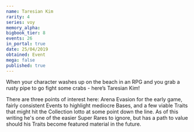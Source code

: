 ```yaml
---
name: Taresian Kim
rarity: 4
series: voy
memory_alpha:
bigbook_tier: 8
events: 26
in_portal: true
date: 25/04/2019
obtained: Event
mega: false
published: true
---
```


When your character washes up on the beach in an RPG and you grab a rusty pipe to go fight some crabs - here’s Taresian Kim!

There are three points of interest here: Arena Evasion for the early game, fairly consistent Events to highlight mediocre Bases, and a few viable Traits that might hit the Collection lotto at some point down the line. As of this writing he's one of the easier Super Rares to ignore, but has a path to value should his Traits become featured material in the future.
